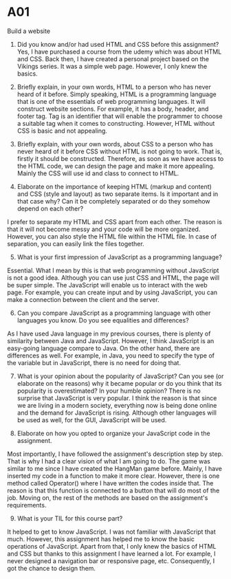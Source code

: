 # A01
Build a website


1. Did you know and/or had used HTML and CSS before this assignment?
Yes, I have purchased a course from the udemy which was about HTML and CSS. Back then, I have created a personal project based on the Vikings series. It was a simple web page.
However, I only knew the basics.

2. Briefly explain, in your own words, HTML to a person who has never heard of it before.
Simply speaking, HTML is a programming language that is one of the essentials of web programming languages. It will construct website sections. For example, it has a body, header, and footer tag.
Tag is an identifier that will enable the programmer to choose a suitable tag when it comes to constructing. However, HTML without CSS is basic and not appealing.

3. Briefly explain, with your own words, about CSS to a person who has never heard of it before
CSS without HTML is not going to work. That is, firstly it should be constructed. Therefore, as soon as we have access to the HTML code, we can design the page and make it more appealing.
Mainly the CSS will use id and class to connect to HTML.

4. Elaborate on the importance of keeping HTML (markup and content) and CSS (style and layout) as two separate items. Is it important and in that case why? Can it be completely separated or do they somehow depend on each other?

I prefer to separate my HTML and CSS apart from each other. The reason is that it will not become messy and your code will be more organized. However, you can also style the HTML file within the HTML file. In case of separation,
you can easily link the files together.

5. What is your first impression of JavaScript as a programming language?

Essential. What I mean by this is that web programming without JavaScript is not a good idea. Although you can use just CSS and HTML, the page will be super simple. The JavaScript will enable us to interact with the web page. For example,
you can create input and by using JavaScript, you can make a connection between the client and the server.


6. Can you compare JavaScript as a programming language with other languages you know. Do you see equalities and differences?

As I have used Java language in my previous courses, there is plenty of similarity between Java and JavaScript. However, I think JavaScript is an easy-going language compare to Java.
On the other hand, there are differences as well. For example, in Java, you need to specify the type of the variable but in JavaScript, there is no need for doing that.

7. What is your opinion about the popularity of JavaScript? Can you see (or elaborate on the reasons) why it became popular or do you think that its popularity is overestimated? In your humble opinion?
There is no surprise that JavaScript is very popular. I think the reason is that since we are living in a modern society, everything now is being done online and the demand for JavaScript is rising.
Although other languages will be used as well, for the GUI, JavaScript will be used. 

8. Elaborate on how you opted to organize your JavaScript code in the assignment.

Most importantly, I have followed the assignment's description step by step. That is why I had a clear vision of what I am going to do. The game was similar to me since I have created the HangMan game before.
Mainly, I have inserted my code in a function to make it more clear. However, there is one method called Operator() where I have written the codes inside that. The reason is that this function is connected to a button that will do most of the job. Moving on, the rest of the methods are based on the assignment's requirements.

9. What is your TIL for this course part?

It helped to get to know JavaScript. I was not familiar with JavaScript that much. However, this assignment has helped me to know the basic operations of JavaScript. Apart from that,
I only knew the basics of HTML and CSS but thanks to this assignment I have learned a lot. For example, I never designed a navigation bar or responsive page, etc. Consequently, I got the chance to design them.





